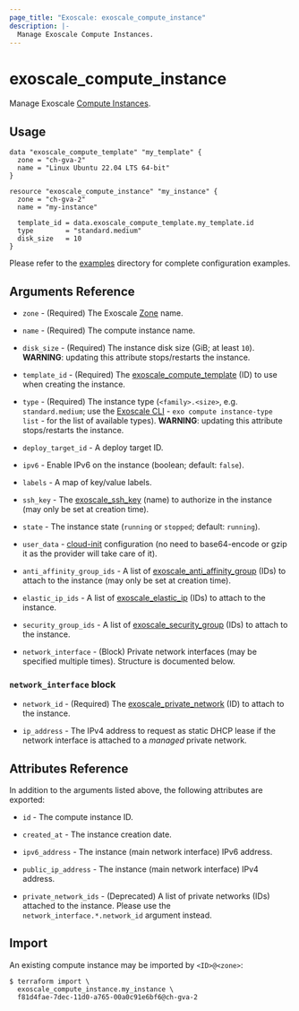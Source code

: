 ```yaml
---
page_title: "Exoscale: exoscale_compute_instance"
description: |-
  Manage Exoscale Compute Instances.
---
```


# exoscale\_compute\_instance

Manage Exoscale [Compute Instances](https://community.exoscale.com/documentation/compute/).


## Usage

```hcl
data "exoscale_compute_template" "my_template" {
  zone = "ch-gva-2"
  name = "Linux Ubuntu 22.04 LTS 64-bit"
}

resource "exoscale_compute_instance" "my_instance" {
  zone = "ch-gva-2"
  name = "my-instance"

  template_id = data.exoscale_compute_template.my_template.id
  type        = "standard.medium"
  disk_size   = 10
}
```

Please refer to the [examples](https://github.com/exoscale/terraform-provider-exoscale/tree/master/examples/)
directory for complete configuration examples.


## Arguments Reference

[zone]: https://www.exoscale.com/datacenters/
[cli]: https://github.com/exoscale/cli/
[cloud-init]: https://cloudinit.readthedocs.io/

* `zone` - (Required) The Exoscale [Zone][zone] name.
* `name` - (Required) The compute instance name.
* `disk_size` - (Required) The instance disk size (GiB; at least `10`). **WARNING**: updating this attribute stops/restarts the instance.
* `template_id` - (Required) The [exoscale_compute_template](../data-sources/compute_template.md) (ID) to use when creating the instance.
* `type` - (Required) The instance type (`<family>.<size>`, e.g. `standard.medium`; use the [Exoscale CLI][cli] - `exo compute instance-type list` - for the list of available types). **WARNING**: updating this attribute stops/restarts the instance.

* `deploy_target_id` - A deploy target ID.
* `ipv6` - Enable IPv6 on the instance (boolean; default: `false`).
* `labels` - A map of key/value labels.
* `ssh_key` - The [exoscale_ssh_key](./ssh_key.md) (name) to authorize in the instance (may only be set at creation time).
* `state` - The instance state (`running` or `stopped`; default: `running`).
* `user_data` - [cloud-init][cloud-init] configuration (no need to base64-encode or gzip it as the provider will take care of it).

* `anti_affinity_group_ids` - A list of [exoscale_anti_affinity_group](./anti_affinity_group.md) (IDs) to attach to the instance (may only be set at creation time).
* `elastic_ip_ids` - A list of [exoscale_elastic_ip](./elastic_ip.md) (IDs) to attach to the instance.
* `security_group_ids` - A list of [exoscale_security_group](./security_group.md) (IDs) to attach to the instance.

* `network_interface` - (Block) Private network interfaces (may be specified multiple times). Structure is documented below.

### `network_interface` block

* `network_id` - (Required) The [exoscale_private_network](./private_network.md) (ID) to attach to the instance.

* `ip_address` - The IPv4 address to request as static DHCP lease if the network interface is attached to a *managed* private network.


## Attributes Reference

In addition to the arguments listed above, the following attributes are exported:

* `id` - The compute instance ID.
* `created_at` - The instance creation date.
* `ipv6_address` - The instance (main network interface) IPv6 address.
* `public_ip_address` - The instance (main network interface) IPv4 address.

* `private_network_ids` - (Deprecated) A list of private networks (IDs) attached to the instance. Please use the `network_interface.*.network_id` argument instead.


## Import

An existing compute instance may be imported by `<ID>@<zone>`:

```console
$ terraform import \
  exoscale_compute_instance.my_instance \
  f81d4fae-7dec-11d0-a765-00a0c91e6bf6@ch-gva-2
```
